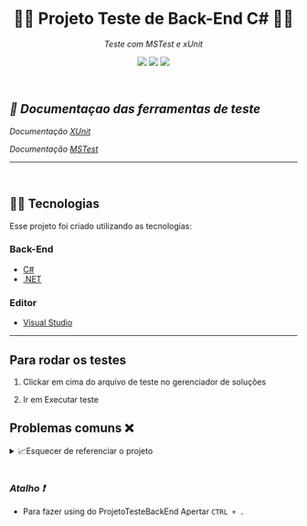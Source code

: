 <h1 align="center">👨‍💻 Projeto Teste de Back-End C#	👨‍💻
</h1>
<p align="center"><i> Teste com MSTest e xUnit</i></p> 
<p align="center">
    <img src="https://img.shields.io/badge/C%23-239120?style=for-the-badge&logo=c-sharp&logoColor=white"/>

  
  <img src="https://img.shields.io/badge/Visual_Studio-5C2D91?style=for-the-badge&logo=visual%20studio&logoColor=white"/>

  <img src="https://img.shields.io/badge/Git-E34F26?style=for-the-badge&logo=git&logoColor=white"/>

</p>
<br>
<i>

## 📝 Documentaçao das ferramentas de teste

  Documentação [XUnit](https://xunit.net/docs/comparisons)

  Documentação [MSTest](https://docs.microsoft.com/pt-br/visualstudio/test/getting-started-with-unit-testing?view=vs-2019&tabs=dotnet%2Cmstest)

</i>
<hr>
<br>





## 👨‍💻️ Tecnologias 

Esse projeto foi criado utilizando as tecnologias:
### Back-End

- [C#](https://docs.microsoft.com/pt-br/dotnet/csharp/)
- [.NET](https://dotnet.microsoft.com/download)

### Editor
- [Visual Studio](https://visualstudio.microsoft.com/pt-br/)

<hr>

## Para rodar os  testes


1. Clickar em cima do arquivo de teste no gerenciador de soluções

2. Ir em Executar teste

## Problemas comuns :x:


<details>
  <summary>📈Esquecer de referenciar o projeto</summary>
  
 <br>
  
- Clickar na pasta do Projeto 
- Ir em Adicionar
- Clickar em Referencia de Projeto
- Selecionar o Projeto que vai ser referenciado para o Teste

</details>

<br>

<h3 align="left"><i>Atalho ❗</em></i></h3>

- Para fazer using do ProjetoTesteBackEnd Apertar `CTRL + .`
